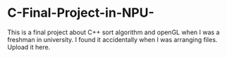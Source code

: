 # C-Final-Project-in-NPU-
This is a final project about C++ sort algorithm and openGL when I was a freshman in university. I found it accidentally when I was arranging files. Upload it here.
